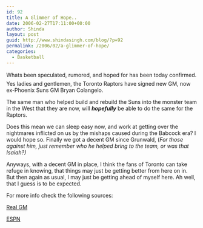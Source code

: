 ```yaml
---
id: 92
title: A Glimmer of Hope..
date: 2006-02-27T17:11:00+00:00
author: Shinda
layout: post
guid: http://www.shindasingh.com/blog/?p=92
permalink: /2006/02/a-glimmer-of-hope/
categories:
  - Basketball
---
```

Whats been speculated, rumored, and hoped for has been today confirmed. Yes ladies and gentlemen, the Toronto Raptors have signed new GM, now ex-Phoenix Suns GM Bryan Colangelo.

The same man who helped build and rebuild the Suns into the monster team in the West that they are now, will **_hopefully_** be able to do the same for the Raptors.

Does this mean we can sleep easy now, and work at getting over the nightmares inflicted on us by the mishaps caused during the Babcock era? I would hope so. Finally we got a decent GM since Grunwald, (_For those against him, just remember who he helped bring to the team, or was that Isaiah?)_

Anyways, with a decent GM in place, I think the fans of Toronto can take refuge in knowing, that things may just be getting better from here on in. But then again as usual, I may just be getting ahead of myself here. Ah well, that I guess is to be expected.

For more info check the following sources:
  
[Real GM](http://www.realgm.com/src_wiretap_archives/39373/20060227/colangelo_to_toronto/)
  
[ESPN](http://sports.espn.go.com/nba/news/story?id=2347020)
